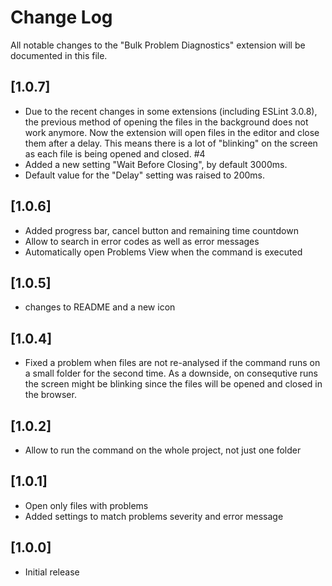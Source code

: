 # Change Log

All notable changes to the "Bulk Problem Diagnostics" extension will be documented in this file.

## [1.0.7]
- Due to the recent changes in some extensions (including ESLint 3.0.8), the previous method of
  opening the files in the background does not work anymore. Now the extension will open files
  in the editor and close them after a delay. This means there is a lot of "blinking" on the
  screen as each file is being opened and closed. #4
- Added a new setting "Wait Before Closing", by default 3000ms.
- Default value for the "Delay" setting was raised to 200ms.

## [1.0.6]
- Added progress bar, cancel button and remaining time countdown
- Allow to search in error codes as well as error messages
- Automatically open Problems View when the command is executed

## [1.0.5]
- changes to README and a new icon

## [1.0.4]
- Fixed a problem when files are not re-analysed if the command runs on a small folder
  for the second time. As a downside, on consequtive runs the screen might be blinking
  since the files will be opened and closed in the browser.

## [1.0.2]
- Allow to run the command on the whole project, not just one folder

## [1.0.1]
- Open only files with problems
- Added settings to match problems severity and error message

## [1.0.0]
- Initial release